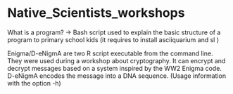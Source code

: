 # Native_Scientists_workshops
 
What is a program? -> Bash script used to explain the basic structure of a program to primary school kids (it requires to install asciiquarium and sl )

Enigma/D-eNigmA are two R script executable from the command line. They were used during a workshop about cryptography. It can encrypt and decrypt messages based on a system inspired by the WW2 Enigma code.  D-eNigmA encodes the message into a DNA sequence.  (Usage information with the option -h)
